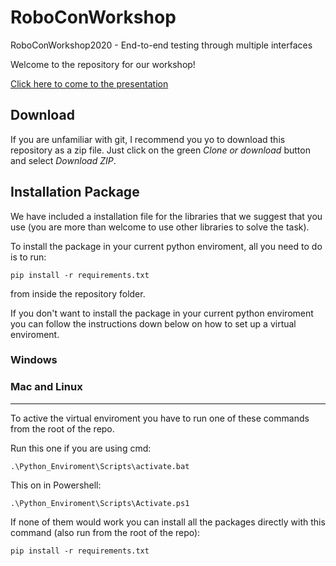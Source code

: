 # RoboConWorkshop

RoboConWorkshop2020 - End-to-end testing through multiple interfaces

Welcome to the repository for our workshop!

[Click here to come to the presentation](https://prezi.com/view/En9AeCy2cxu7i6kOqkAi/)

## Download

If you are unfamiliar with git, I recommend you yo to download this repository as a zip file. Just click on the green *Clone or download* button and select *Download ZIP*.

## Installation Package

We have included a installation file for the libraries that we suggest that you use (you are more than welcome to use other libraries to solve the task).

To install the package in your current python enviroment, all you need to do is to run:

```
pip install -r requirements.txt
```

from inside the repository folder.

If you don't want to install the package in your current python enviroment you can follow the instructions down below on how to set up a virtual enviroment.

### Windows



### Mac and Linux

---

To active the virtual enviroment you have to run one of these commands from the root of the repo.

Run this one if you are using cmd:
```
.\Python_Enviroment\Scripts\activate.bat
```

This on in Powershell:
```
.\Python_Enviroment\Scripts\Activate.ps1
```

If none of them would work you can install all the packages directly with this command (also run from the root of the repo):
```
pip install -r requirements.txt
```
